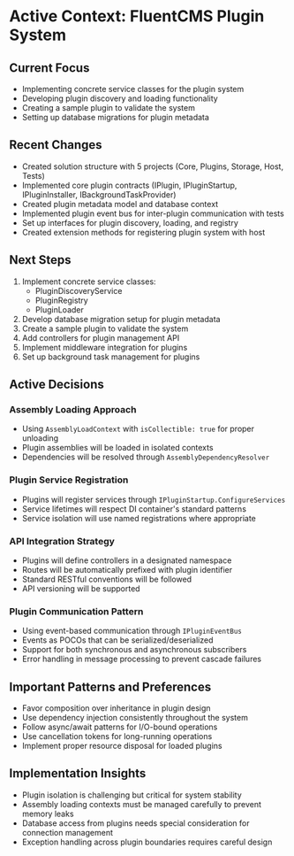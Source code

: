 # Active Context: FluentCMS Plugin System

## Current Focus
- Implementing concrete service classes for the plugin system
- Developing plugin discovery and loading functionality
- Creating a sample plugin to validate the system
- Setting up database migrations for plugin metadata

## Recent Changes
- Created solution structure with 5 projects (Core, Plugins, Storage, Host, Tests)
- Implemented core plugin contracts (IPlugin, IPluginStartup, IPluginInstaller, IBackgroundTaskProvider)
- Created plugin metadata model and database context
- Implemented plugin event bus for inter-plugin communication with tests
- Set up interfaces for plugin discovery, loading, and registry
- Created extension methods for registering plugin system with host

## Next Steps
1. Implement concrete service classes:
   - PluginDiscoveryService
   - PluginRegistry
   - PluginLoader
2. Develop database migration setup for plugin metadata
3. Create a sample plugin to validate the system
4. Add controllers for plugin management API
5. Implement middleware integration for plugins
6. Set up background task management for plugins

## Active Decisions

### Assembly Loading Approach
- Using `AssemblyLoadContext` with `isCollectible: true` for proper unloading
- Plugin assemblies will be loaded in isolated contexts
- Dependencies will be resolved through `AssemblyDependencyResolver`

### Plugin Service Registration
- Plugins will register services through `IPluginStartup.ConfigureServices`
- Service lifetimes will respect DI container's standard patterns
- Service isolation will use named registrations where appropriate

### API Integration Strategy
- Plugins will define controllers in a designated namespace
- Routes will be automatically prefixed with plugin identifier
- Standard RESTful conventions will be followed
- API versioning will be supported

### Plugin Communication Pattern
- Using event-based communication through `IPluginEventBus`
- Events as POCOs that can be serialized/deserialized
- Support for both synchronous and asynchronous subscribers
- Error handling in message processing to prevent cascade failures

## Important Patterns and Preferences
- Favor composition over inheritance in plugin design
- Use dependency injection consistently throughout the system
- Follow async/await patterns for I/O-bound operations
- Use cancellation tokens for long-running operations
- Implement proper resource disposal for loaded plugins

## Implementation Insights
- Plugin isolation is challenging but critical for system stability
- Assembly loading contexts must be managed carefully to prevent memory leaks
- Database access from plugins needs special consideration for connection management
- Exception handling across plugin boundaries requires careful design
